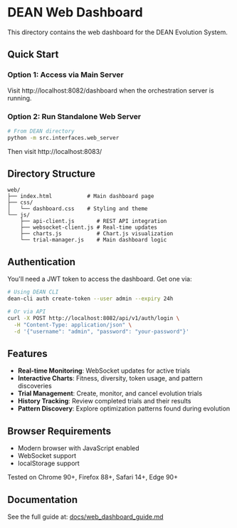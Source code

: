 # DEAN Web Dashboard

This directory contains the web dashboard for the DEAN Evolution System.

## Quick Start

### Option 1: Access via Main Server
Visit http://localhost:8082/dashboard when the orchestration server is running.

### Option 2: Run Standalone Web Server
```bash
# From DEAN directory
python -m src.interfaces.web_server
```
Then visit http://localhost:8083/

## Directory Structure

```
web/
├── index.html           # Main dashboard page
├── css/
│   └── dashboard.css    # Styling and theme
└── js/
    ├── api-client.js       # REST API integration
    ├── websocket-client.js # Real-time updates
    ├── charts.js           # Chart.js visualization
    └── trial-manager.js    # Main dashboard logic
```

## Authentication

You'll need a JWT token to access the dashboard. Get one via:

```bash
# Using DEAN CLI
dean-cli auth create-token --user admin --expiry 24h

# Or via API
curl -X POST http://localhost:8082/api/v1/auth/login \
  -H "Content-Type: application/json" \
  -d '{"username": "admin", "password": "your-password"}'
```

## Features

- **Real-time Monitoring**: WebSocket updates for active trials
- **Interactive Charts**: Fitness, diversity, token usage, and pattern discoveries
- **Trial Management**: Create, monitor, and cancel evolution trials
- **History Tracking**: Review completed trials and their results
- **Pattern Discovery**: Explore optimization patterns found during evolution

## Browser Requirements

- Modern browser with JavaScript enabled
- WebSocket support
- localStorage support

Tested on Chrome 90+, Firefox 88+, Safari 14+, Edge 90+

## Documentation

See the full guide at: [docs/web_dashboard_guide.md](../docs/web_dashboard_guide.md)
